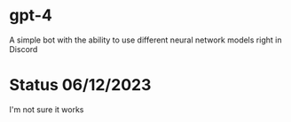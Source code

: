 # gpt-4
A simple bot with the ability to use different neural network models right in Discord
# Status 06/12/2023
I'm not sure it works
